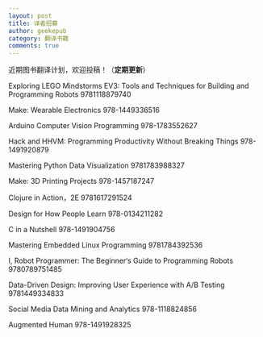 ```yaml
---
layout: post
title: 译者招募
author: geekepub
category: 翻译书籍
comments: true
---
```


近期图书翻译计划，欢迎投稿！（**定期更新**）

Exploring LEGO Mindstorms EV3: Tools and Techniques for Building and Programming Robots	9781118879740

Make: Wearable Electronics	978-1449336516

Arduino Computer Vision Programming 	978-1783552627

Hack and HHVM: Programming Productivity Without Breaking Things	978-1491920879

<!-- more -->

Mastering Python Data Visualization	9781783988327

Make: 3D Printing Projects	978-1457187247

Clojure in Action，2E	9781617291524

Design for How People Learn	978-0134211282

C in a Nutshell 	978-1491904756 

Mastering Embedded Linux Programming  	9781784392536

I, Robot Programmer: The Beginner‘s Guide to Programming Robots	9780789751485

Data-Driven Design: Improving User Experience with A/B Testing	9781449334833

Social Media Data Mining and Analytics	978-1118824856

Augmented Human	978-1491928325
